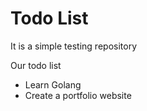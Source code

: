 # Todo List

It is a simple testing repository

Our todo list
- Learn Golang
- Create a portfolio website
